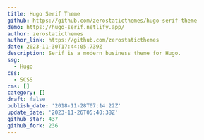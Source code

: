 ```yaml
---
title: Hugo Serif Theme
github: https://github.com/zerostaticthemes/hugo-serif-theme
demo: https://hugo-serif.netlify.app/
author: zerostaticthemes
author_link: https://github.com/zerostaticthemes
date: 2023-11-30T17:44:05.739Z
description: Serif is a modern business theme for Hugo.
ssg:
  - Hugo
css:
  - SCSS
cms: []
category: []
draft: false
publish_date: '2018-11-28T07:14:22Z'
update_date: '2023-11-26T05:40:38Z'
github_star: 437
github_fork: 236
---
```

